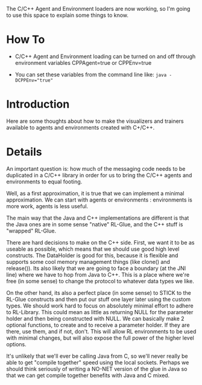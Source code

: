 The C/C++ Agent and Environment loaders are now working, so I'm going to use this space to explain some things to know.

# How To #

  * C/C++ Agent and Environment loading can be turned on and off through environment variables CPPAgent=true or CPPEnv=true

  * You can set these variables from the command line like: `java -DCPPEnv="true"`


# Introduction #

Here are some thoughts about how to make the visualizers and trainers available to agents and environments created with C+/C++.

# Details #

An important question is: how much of the messaging code needs to be duplicated in a C/C++ library in order for us to bring the C/C++ agents and environments to equal footing.

Well, as a first approximation, it is true that we can implement a minimal approximation.  We can start with agents or environments : environments is more work, agents is less useful.

The main way that the Java and C++ implementations are different is that the Java ones are in some sense "native" RL-Glue, and the C++ stuff is "wrapped" RL-Glue.

There are hard decisions to make on the C++ side.  First, we want it to be as useable as possible, which means that we should  use good high level constructs. The DataHolder is good for this, because it is flexible and supports some cool memory management things (like clone() and release()).  Its also likely that we are going to face a boundary (at the JNI line) where we have to hop from Java to C++.  This is a place where we're free (in some sense) to change the protocol to whatever data types we like.

On the other hand, its also a perfect place (in some sense) to STICK to the RL-Glue constructs and then put our stuff one layer later using the custom types.  We should work hard to focus on absolutely minimal effort to adhere to RL-Library.  This could mean as little as returning NULL for the parameter holder and then being constructed with NULL. We can basically make 2 optional functions, to create and to receive a parameter holder.  If they are there, use them, and if not, don't.  This will allow RL environments to be used with minimal changes, but will also expose the full power of the higher level options.

It's unlikely that we'll ever be calling Java from C, so we'll never really be able to get "compile together" speed using the local sockets.  Perhaps we should think seriously of writing a NO-NET version of the glue in Java so that we can get compile together benefits with Java and C mixed.